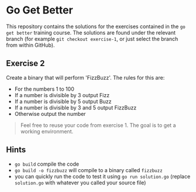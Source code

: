 # Go Get Better

This repository contains the solutions for the exercises contained in the
`go get better` training course. The solutions are found under the relevant
branch (for example `git checkout exercise-1`, or just select the branch from
within GitHub).

## Exercise 2

Create a binary that will perform 'FizzBuzz'. The rules for this are:

  * For the numbers 1 to 100
  * If a number is divisible by 3 output Fizz
  * If a number is divisible by 5 output Buzz
  * If a number is divisible by 3 and 5 output FizzBuzz
  * Otherwise output the number
  
>Feel free to reuse your code from exercise 1. The goal is to get a working 
environment.
  
## Hints

  * `go build` compile the code
  * `go build -o fizzbuzz` will compile to a binary called `fizzbuzz`
  * you can quickly run the code to test it using `go run solution.go` (replace
    `solution.go` with whatever you called your source file)
